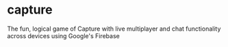 # capture
The fun, logical game of Capture with live multiplayer and chat functionality across devices using Google's Firebase
